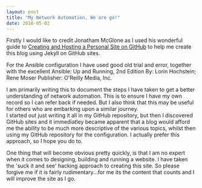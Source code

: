 ```yaml
---
layout: post
title: "My Network Automation, We are go!"
date: 2018-05-02
---
```


Firstly I would like to credit Jonatham McGlone as I used his wonderful guide to [Creating and Hosting a Personal Site on GitHub](http://jmcglone.com/)
to help me create this blog using Jekyll on GitHub sites. 

For the Ansible configuration I have used good old trial and error, together with the excellent
Ansible: Up and Running, 2nd Edition
By: Lorin Hochstein; Rene Moser
Publisher: O'Reilly Media, Inc.

I am primarily writing this to document the steps I have taken to get a better understanding of network automation. This is to ensure I have my own record so I can refer back if needed.
But I also think that this may be useful for others who are embarking upon a similar journey.<br>
I started out just writing it all in my GitHub repository, but then I discovered GitHub sites and it immediatley became apparent that a blog would afford me the ability to be much more descriptive of the various topics, whilst then using my GitHub repository for the configuration.
I actually prefer this approach, so I hope you do to.

One thing that will become obvious pretty quickly, is that I am no expert when it comes to designing, building and running a website. I have taken the 'suck it and see' hacking approach to creating this site. So please forgive me if it is fairly rudimentary...for me its the content that counts and I will improve the site as I go.

